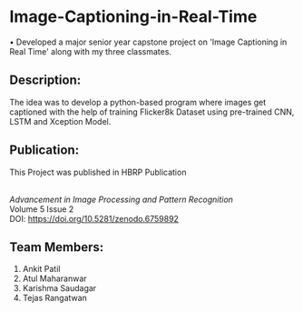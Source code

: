 ﻿# Image-Captioning-in-Real-Time

• Developed a major senior year capstone project on 'Image Captioning in Real Time' along with my three classmates.

## Description: 
The idea was to develop a python-based program where images get captioned with the help of training Flicker8k Dataset using pre-trained CNN, LSTM and Xception Model.

## Publication:
This Project was published in HBRP Publication

<br> *Advancement in Image Processing and Pattern Recognition*
<br> Volume 5 Issue 2
<br> DOI: https://doi.org/10.5281/zenodo.6759892

## Team Members:
1)  Ankit Patil
2)  Atul Maharanwar
3)  Karishma Saudagar
4)  Tejas Rangatwan
